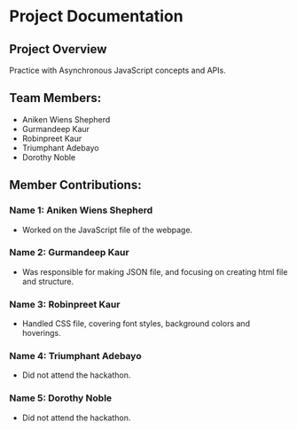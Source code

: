 # Project Documentation

## Project Overview

Practice with Asynchronous JavaScript concepts and APIs.

## Team Members:

-   Aniken Wiens Shepherd
-   Gurmandeep Kaur
-   Robinpreet Kaur
-   Triumphant Adebayo
-   Dorothy Noble

## Member Contributions:

### Name 1: Aniken Wiens Shepherd

-   Worked on the JavaScript file of the webpage.

### Name 2: Gurmandeep Kaur

-   Was responsible for making JSON file, and focusing on creating html file and structure.

### Name 3: Robinpreet Kaur

-   Handled CSS file, covering font styles, background colors and hoverings.

### Name 4: Triumphant Adebayo

-   Did not attend the hackathon.

### Name 5: Dorothy Noble

-   Did not attend the hackathon.
